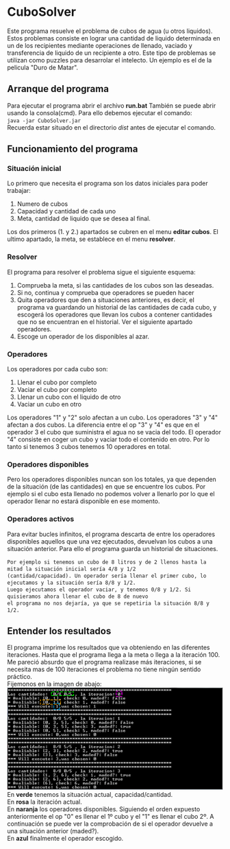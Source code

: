 # CuboSolver
Este programa resuelve el problema de cubos de agua (u otros liquidos). Estos problemas consiste en lograr una
cantidad de liquido determinada en un de los recipientes mediante operaciones de llenado, vaciado y transferencia
de liquido de un recipiente a otro. Este tipo de problemas se utilizan como puzzles para desarrolar el intelecto.
Un ejemplo es el de la pelicula "Duro de Matar".
## Arranque del programa
Para ejecutar el programa abrir el archivo **run.bat**
También se puede abrir usando la consola(cmd). Para ello debemos ejecutar el comando:<br/>
`java -jar CuboSolver.jar` <br/>
Recuerda estar situado en el directorio _dist_ antes de ejecutar el comando.
## Funcionamiento del programa
### Situación inicial
Lo primero que necesita el programa son los datos iniciales para poder trabajar:

1. Numero de cubos
2. Capacidad y cantidad de cada uno
3. Meta, cantidad de liquido que se desea al final.

Los dos primeros (1. y 2.) apartados se cubren en el menu **editar cubos**.
El ultimo apartado, la meta, se establece en el menu **resolver**.
### Resolver
El programa para resolver el problema sigue el siguiente esquema:

1. Comprueba la meta, si las cantidades de los cubos son las deseadas.
2. Si no, continua y comprueba que operadores se pueden hacer
3. Quita operadores que den a situaciones anteriores, es decir, el programa va guardando un historial de las cantidades de cada cubo,
y escogerá los operadores que llevan los cubos a contener cantidades que no se encuentran en el historial. Ver el siguiente apartado operadores.
3. Escoge un operador de los disponibles al azar.

### Operadores
Los operadores por cada cubo son:

1. Llenar el cubo por completo
2. Vaciar el cubo por completo
3. Llenar un cubo con el liquido de otro
4. Vaciar un cubo en otro

Los operadores "1" y "2" solo afectan a un cubo. Los operadores "3" y "4" afectan a dos cubos. La diferencia entre el op "3" y "4" es que en el 
operador 3 el cubo que suministra el agua no se vacia del todo. El operador "4" consiste en coger un cubo y vaciar todo el contenido en otro.
Por lo tanto si tenemos 3 cubos tenemos 10 operadores en total. <br/>
### Operadores disponibles
Pero los operadores disponibles nuncan son los totales, ya que dependen de la situación (de las cantidades) en que se encuentre los cubos.
Por ejemplo si el cubo esta llenado no podemos volver a llenarlo por lo que el operador llenar no estará disponible en ese momento.
### Operadores activos
Para evitar bucles infinitos, el programa descarta de entre los operadores disponibles aquellos que una vez ejecutados, devuelvan los
cubos a una situación anterior. Para ello el programa guarda un historial de situaciones.
```
Por ejemplo si tenemos un cubo de 8 litros y de 2 llenos hasta la mitad la situación inicial sería 4/8 y 1/2 
(cantidad/capacidad). Un operador sería llenar el primer cubo, lo ejecutamos y la situación sería 8/8 y 1/2.
Luego ejecutamos el operador vaciar, y tenemos 0/8 y 1/2. Si quisieramos ahora llenar el cubo de 8 de nuevo
el programa no nos dejaría, ya que se repetiria la situación 8/8 y 1/2.
```
## Entender los resultados
El programa imprime los resultados que va obteniendo en las diferentes iteraciones. Hasta que el programa llega a la meta o llega a la iteración 100.
Me pareció absurdo que el programa realizase más iteraciones, si se necesita mas de 100 iteraciones el problema no tiene
ningún sentido práctico.<br/>
Fijemonos en la imagen de abajo:<br/>
![Print Example](printExample/printExample.png)<br/>
En **verde** tenemos la situación actual, capacidad/cantidad.<br/>
En **rosa** la iteración actual.<br/>
En **naranja** los operadores disponibles. Siguiendo el orden expuesto anteriormente el op "0" es llenar el 1º cubo y el "1" es llenar el cubo 2º.
A continuación se puede ver la comprobación de si el operador devuelve a una situación anterior (maded?).<br/>
En **azul** finalmente el operador escogido.

